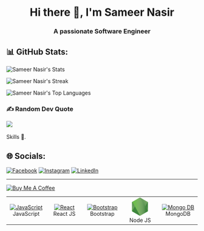 <h1 align="center">Hi there 👋, I'm Sameer Nasir</h1>
<h3 align="center">A passionate Software Engineer</h3>


## 📊 GitHub Stats:
![Sameer Nasir's Stats](https://github-readme-stats.vercel.app/api?username=SameerNasir&theme=algolia&show_icons=true&hide_border=true&count_private=true)

![Sameer Nasir's Streak](https://github-readme-streak-stats.herokuapp.com/?user=SameerNasir&theme=algolia&hide_border=true)

![Sameer Nasir's Top Languages](https://github-readme-stats.vercel.app/api/top-langs/?username=SameerNasir&theme=algolia&show_icons=true&hide_border=true&layout=compact)


### ✍️ Random Dev Quote
![](https://quotes-github-readme.vercel.app/api?type=horizontal&theme=radical)

Skills 📝.

<table align="center">
  <tr>
    <td align="center" width="96">
      <a href="#rayanabid-tech">
        <img src="https://upload.wikimedia.org/wikipedia/commons/thumb/9/99/Unofficial_JavaScript_logo_2.svg/1024px-Unofficial_JavaScript_logo_2.svg.png" width="48" height="48" alt="JavaScript" />
      </a>
      <br>JavaScript
    </td>
    <td align="center" width="96">
      <a href="#rayanabid-tech">
        <img src="https://brandlogos.net/wp-content/uploads/2020/09/react-logo.png" width="48" height="48" alt="React" />
      </a>
      <br>React JS
    </td>
    <td align="center" width="96">
      <a href="#rayanabid-tech">
        <img src="https://cdn.worldvectorlogo.com/logos/bootstrap-4.svg" width="48" height="48" alt="Bootstrap" />
      </a>
      <br>Bootstrap
    </td>
    <td align="center" width="96">
      <a href="#rayanabid-tech">
        <img src="https://raw.githubusercontent.com/github/explore/80688e429a7d4ef2fca1e82350fe8e3517d3494d/topics/nodejs/nodejs.png" width="48" height="48" alt="Node JS" />
      </a>
      <br>Node JS
    </td>
     <td align="center" width="96"> 
      <a href="#rayanabid-tech" >
        <img src="https://i.ibb.co/QXHcMvM/58481021cef1014c0b5e494b.png" width="48" height="48" alt="Mongo DB" />
      </a>
      <br>MongoDB
    </td>
     </td>


## 🌐 Socials:
[![Facebook](https://img.shields.io/badge/Facebook-%231877F2.svg?logo=Facebook&logoColor=white)](https://www.facebook.com/profile.php?id=61553237406905) 
[![Instagram](https://img.shields.io/badge/Instagram-%23E4405F.svg?logo=Instagram&logoColor=white)](https://www.instagram.com/x._sameeeer/) 
[![LinkedIn](https://img.shields.io/badge/LinkedIn-%230077B5.svg?logo=linkedin&logoColor=white)](https://www.linkedin.com/in/sameer-nasir-t01/)


<!-- Proudly created with GPRM ( https://gprm.itsvg.in ) -->
---
<!--
**SameerNasir/SameerNasir** is a ✨ _special_ ✨ repository because its `README.md` (this file) appears on your GitHub profile.

Here are some ideas to get you started:

- 🔭 I’m currently working on ...
- 🌱 I’m currently learning ...
- 👯 I’m looking to collaborate on ...
- 🤔 I’m looking for help with ...
- 💬 Ask me about ...
- 📫 How to reach me: ...
- 😄 Pronouns: ...
- ⚡ Fun fact: ...
-->

<!-- [!["Buy Me A Pizza"](https://cdn.buymeacoffee.com/buttons/v2/default-yellow.png) -->
<a href="/" target="_blank"><img src="https://cdn.buymeacoffee.com/buttons/v2/default-yellow.png" alt="Buy Me A Coffee" style="height: 60px !important;width: 217px !important;" ></a>
